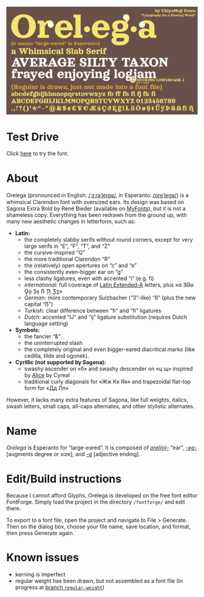 ![](kerning.png)

# Test Drive

Click [here](https://codepen.io/japanyoshi/full/ExgRwLK) to try the font.

# About

Orelega (pronounced in English: [/ˌɔːrəˈleɪ̯ɡə/](https://en.wikipedia.org/wiki/Help:IPA/English), in Esperanto: [/oreˈleɡa/](https://en.wikipedia.org/wiki/Help:IPA/Esperanto)) is a whimsical Clarendon font with oversized ears. Its design was based on Sagona Extra Bold by René Bieder (available on [MyFonts](https://www.myfonts.com/fonts/rene-bieder/sagona/)), but it is not a shameless copy. Everything has been redrawn from the ground up, with many new aesthetic changes in letterform, such as:

* **Latin:**
  * the completely slabby serifs without round corners, except for very large serifs in “E”, “F”, “T”, and “Z”
  * the cursive-inspired “Q”
  * the more traditional Clarendon “R”
  * the (relatively) open apertures on “c” and “e”
  * the consistently even-bigger ear on “g”
  * less clashy ligatures, even with accented “i” (e.g. fì)
  * *international:* full coverage of [Latin Extended-A](https://en.wikipedia.org/wiki/Latin_Extended-A) letters, plus «ɑ ∃Əə Ǫǫ Șș ẞ Țț Ʒʒ»
  * *German:* more contemporary Sulzbacher (“3”-like) “ß” (plus the new capital “ẞ”)
  * *Turkish:* clear difference between “fı” and “fi” ligatures
  * *Dutch:* accented “IJ” and “ij” ligature substitution (requires Dutch language setting)
* **Symbols:**
  * the fancier “&”
  * the uninterrupted slash
  * the completely original and even bigger-eared diacritical marks (like cedilla, tilde and ogonek).
* **Cyrillic (not supported by Sagona):**
  * swashy ascender on «б» and swashy descender on «ц щ» inspired by [Alice](https://www.fontsquirrel.com/fonts/alice) by Cyreal
  * traditional curly diagonals for «Жж Кк Яя» and trapezoidal flat-top form for «Дд Лл»

However, it lacks many extra features of Sagona, like full weights, italics, swash letters, small caps, all-caps alternates, and other stylistic alternates.

# Name

*Orelega* is Esperanto for “large-eared”. It is composed of *[orel(o)-](https://en.wiktionary.org/wiki/orelo#Esperanto)* “ear”, *[-eg-](https://en.wiktionary.org/wiki/-eg-#Esperanto)* [augments degree or size], and *[-a](https://en.wiktionary.org/wiki/-a#Esperanto)* [adjective ending].

# Edit/Build instructions

Because I cannot afford Glyphs, Orelega is developed on the free font editor FontForge. Simply load the project in the directory ``/fontforge/`` and edit there.

To export to a font file, open the project and navigate to File > Generate. Then on the dialog box, choose your file name, save location, and format, then press Generate again.

# Known issues
* kerning is imperfect
* regular weight has been drawn, but not assembled as a font file (In progress at [branch `regular-weight`](https://github.com/japanyoshi/orelega/tree/regular-weight))
